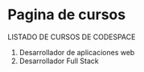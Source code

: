 # Pagina de cursos

LISTADO DE CURSOS DE CODESPACE
1. Desarrollador de aplicaciones web
2. Desarrollador Full Stack
